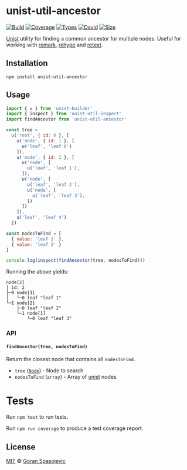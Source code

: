 # unist-util-ancestor

[![Build][build-badge]][build]
[![Coverage][coverage-badge]][coverage]
[![Types][types-badge]][types]
[![David][david-badge]][david]
[![Size][size-badge]][size]

[Unist](https://github.com/wooorm/unist) utility for finding a common ancestor for multiple nodes. Useful for working with [remark](https://github.com/wooorm/remark), [rehype](https://github.com/wooorm/rehype) and [retext](https://github.com/wooorm/retext).

## Installation

```
npm install unist-util-ancestor
```

## Usage

```js
import { u } from 'unist-builder'
import { inspect } from 'unist-util-inspect'
import findAncestor from 'unist-util-ancestor'

const tree =
  u('root', { id: 0 }, [
    u('node', { id: 1 }, [
      u('leaf', 'leaf 0')
    ]),
    u('node', { id: 2 }, [
      u('node', [
        u('leaf', 'leaf 1'),
      ]),
      u('node', [
        u('leaf', 'leaf 2'),
        u('node', [
          u('leaf', 'leaf 3'),
        ])
      ])
    ]),
    u('leaf', 'leaf 4')
  ])

const nodesToFind = [
  { value: 'leaf 1' },
  { value: 'leaf 2' }
]

console.log(inspect(findAncestor(tree, nodesToFind)))
```

Running the above yields:

```
node[2]
│ id: 2
├─0 node[1]
│   └─0 leaf "leaf 1"
└─1 node[2]
    ├─0 leaf "leaf 2"
    └─1 node[1]
        └─0 leaf "leaf 3"
```

### API

#### `findAncestor(tree, nodesToFind)`

Return the closest node that contains all `nodesToFind`.

- `tree` ([`Node`](https://github.com/wooorm/unist#node)) - Node to search
- `nodesToFind` (`array`) - Array of [unist](https://github.com/wooorm/unist) nodes

# Tests

Run `npm test` to run tests.

Run `npm run coverage` to produce a test coverage report.

## License

[MIT][license] © [Goran Spasojevic][author]

<!-- Definitions -->

[build-badge]: https://github.com/gorango/unist-util-ancestor/workflows/main/badge.svg
[build]: https://github.com/gorango/unist-util-ancestor/actions
[coverage-badge]: https://img.shields.io/codecov/c/github/gorango/unist-util-ancestor.svg
[coverage]: https://codecov.io/github/gorango/unist-util-ancestor
[types-badge]: https://badgen.net/npm/types/unist-util-ancestor
[types]: https://www.npmjs.com/package/unist-util-ancestor
[david-badge]: https://status.david-dm.org/gh/gorango/unist-util-ancestor.svg
[david]: https://david-dm.org/gorango/unist-util-ancestor
[size-badge]: https://img.shields.io/bundlephobia/minzip/unist-util-ancestor.svg
[size]: https://bundlephobia.com/result?p=unist-util-ancestor
[license]: license
[author]: https://github.com/gorango
